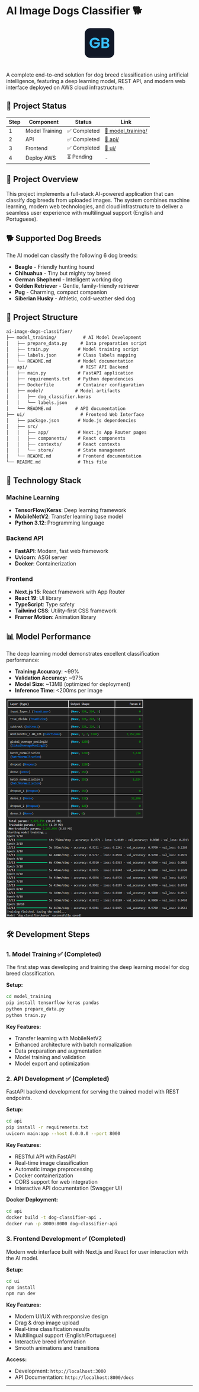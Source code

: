 # AI Image Dogs Classifier 🐕

<div align="center">
  
<img src="https://raw.githubusercontent.com/gbcbaptista/gbcbaptista/main/icon.svg" alt="Gabriel Baptista Logo" width="80" height="80" style="margin-bottom: 20px;">

</div>

A complete end-to-end solution for dog breed classification using artificial intelligence, featuring a deep learning model, REST API, and modern web interface deployed on AWS cloud infrastructure.

## 🚧 Project Status

| Step | Component      | Status       | Link                                    |
| ---- | -------------- | ------------ | --------------------------------------- |
| 1    | Model Training | ✅ Completed | [📁 model_training/](./model_training/) |
| 2    | API            | ✅ Completed | [📁 api/](./api/)                       |
| 3    | Frontend       | ✅ Completed | [📁 ui/](./ui/)                         |
| 4    | Deploy AWS     | ⏳ Pending   | -                                       |

## 🎯 Project Overview

This project implements a full-stack AI-powered application that can classify dog breeds from uploaded images. The system combines machine learning, modern web technologies, and cloud infrastructure to deliver a seamless user experience with multilingual support (English and Portuguese).

## 🐕 Supported Dog Breeds

The AI model can classify the following 6 dog breeds:

- **Beagle** - Friendly hunting hound
- **Chihuahua** - Tiny but mighty toy breed
- **German Shepherd** - Intelligent working dog
- **Golden Retriever** - Gentle, family-friendly retriever
- **Pug** - Charming, compact companion
- **Siberian Husky** - Athletic, cold-weather sled dog

## 📁 Project Structure

```
ai-image-dogs-classifier/
├── model_training/          # AI Model Development
│   ├── prepare_data.py     # Data preparation script
│   ├── train.py           # Model training script
│   ├── labels.json        # Class labels mapping
│   └── README.md          # Model documentation
├── api/                    # REST API Backend
│   ├── main.py            # FastAPI application
│   ├── requirements.txt   # Python dependencies
│   ├── Dockerfile         # Container configuration
│   ├── model/            # Model artifacts
│   │   ├── dog_classifier.keras
│   │   └── labels.json
│   └── README.md         # API documentation
├── ui/                     # Frontend Web Interface
│   ├── package.json       # Node.js dependencies
│   ├── src/
│   │   ├── app/           # Next.js App Router pages
│   │   ├── components/    # React components
│   │   ├── contexts/      # React contexts
│   │   └── store/         # State management
│   └── README.md          # Frontend documentation
└── README.md              # This file
```

## 🚀 Technology Stack

### Machine Learning

- **TensorFlow/Keras**: Deep learning framework
- **MobileNetV2**: Transfer learning base model
- **Python 3.12**: Programming language

### Backend API

- **FastAPI**: Modern, fast web framework
- **Uvicorn**: ASGI server
- **Docker**: Containerization

### Frontend

- **Next.js 15**: React framework with App Router
- **React 19**: UI library
- **TypeScript**: Type safety
- **Tailwind CSS**: Utility-first CSS framework
- **Framer Motion**: Animation library

## 📊 Model Performance

The deep learning model demonstrates excellent classification performance:

- **Training Accuracy**: ~99%
- **Validation Accuracy**: ~97%
- **Model Size**: ~13MB (optimized for deployment)
- **Inference Time**: <200ms per image

![Training Results](model_training/second_train.png)

## 🛠️ Development Steps

### 1. Model Training ✅ (Completed)

The first step was developing and training the deep learning model for dog breed classification.

**Setup:**

```bash
cd model_training
pip install tensorflow keras pandas
python prepare_data.py
python train.py
```

**Key Features:**

- Transfer learning with MobileNetV2
- Enhanced architecture with batch normalization
- Data preparation and augmentation
- Model training and validation
- Model export and optimization

### 2. API Development ✅ (Completed)

FastAPI backend development for serving the trained model with REST endpoints.

**Setup:**

```bash
cd api
pip install -r requirements.txt
uvicorn main:app --host 0.0.0.0 --port 8000
```

**Key Features:**

- RESTful API with FastAPI
- Real-time image classification
- Automatic image preprocessing
- Docker containerization
- CORS support for web integration
- Interactive API documentation (Swagger UI)

**Docker Deployment:**

```bash
cd api
docker build -t dog-classifier-api .
docker run -p 8000:8000 dog-classifier-api
```

### 3. Frontend Development ✅ (Completed)

Modern web interface built with Next.js and React for user interaction with the AI model.

**Setup:**

```bash
cd ui
npm install
npm run dev
```

**Key Features:**

- Modern UI/UX with responsive design
- Drag & drop image upload
- Real-time classification results
- Multilingual support (English/Portuguese)
- Interactive breed information
- Smooth animations and transitions

**Access:**

- Development: `http://localhost:3000`
- API Documentation: `http://localhost:8000/docs`

---

